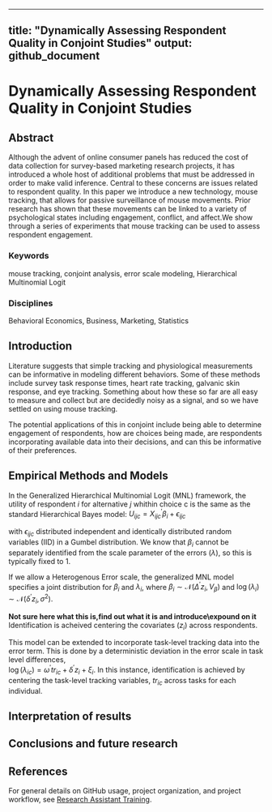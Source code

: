 
---
title: "Dynamically Assessing Respondent Quality in Conjoint Studies"
output: github_document
---
Dynamically Assessing Respondent Quality in Conjoint Studies
================

## Abstract

Although the advent of online consumer panels has reduced the cost of
data collection for survey-based marketing research projects, it has
introduced a whole host of additional problems that must be addressed in
order to make valid inference. Central to these concerns are issues
related to respondent quality. In this paper we introduce a new
technology, mouse tracking, that allows for passive surveillance of
mouse movements. Prior research has shown that these movements can be
linked to a variety of psychological states including engagement,
conflict, and affect.We show through a series of experiments that mouse
tracking can be used to assess respondent engagement.

### Keywords
mouse tracking, conjoint analysis, error scale modeling, Hierarchical Multinomial Logit 

### Disciplines
Behavioral Economics, Business, Marketing, Statistics 

## Introduction

Literature suggests that simple tracking and physiological measurements can be informative in modeling different behaviors. Some of these methods include survey task response times, heart rate tracking, galvanic skin response, and eye tracking. Something about how these so far are all easy to measure and collect but are decidedly noisy as a signal, and so we have settled on using mouse tracking.

The potential applications of this in conjoint include being able to determine engagement of respondents, how are choices being made, are respondents incorporating available data into their decisions, and can this be informative of their preferences.



## Empirical Methods and Models

In the Generalized Hierarchical Multinomial Logit (MNL) framework, the utility of respondent *i* for alternative *j* whithin choice c is the same as the standard Hierarchical Bayes model: 
$U_{ijc} = {X^\prime_{ijc}\beta_{i} + \epsilon_{ijc}}$ 

with $\epsilon_{ijc}$ distributed independent and identically distributed random variables (IID) in a Gumbel distribution.  We know that $\beta_{i}$ cannot be separately identified from the scale parameter of the errors ($\lambda$), so this is typically fixed to 1.

If we allow a Heterogenous Error scale, the generalized MNL model specifies a joint distribution for $\beta_{i}$ and $\lambda_{i}$, where $\beta_{i} \sim \mathcal{N}(\Delta^\prime{z_{i}}, V_{\beta})$ and $\log(\lambda_{i}) \sim \mathcal{N}(\delta^\prime{z_{i}}, \sigma^2)$.

**Not sure here what this is,find out what it is and introduce\expound on it**
Identification is acheived centering the covariates $(z_{i})$ across respondents. 

This model can be extended to incorporate task-level tracking data into the error term. This is done by a deterministic deviation in the error scale in task level differences,  
$\log(\lambda_{ic}) = \omega^{\prime}tr_{ic} + \delta^{\prime}z_{i} + \xi_{i}$. In this instance, identification is achieved by centering the task-level tracking variables, $tr_{ic}$ across tasks for each individual.


## Interpretation of results

## Conclusions and future research

## References


For general details on GitHub usage, project organization, and project
workflow, see [Research Assistant
Training](https://github.com/marcdotson/ra-training).

